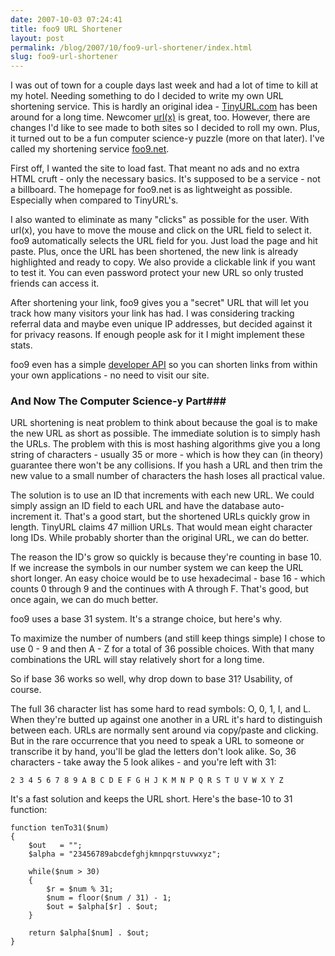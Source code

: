 ```yaml
---
date: 2007-10-03 07:24:41
title: foo9 URL Shortener
layout: post
permalink: /blog/2007/10/foo9-url-shortener/index.html
slug: foo9-url-shortener
---
```

I was out of town for a couple days last week and had a lot of time to kill at
my hotel. Needing something to do I decided to write my own URL shortening
service. This is hardly an original idea - [TinyURL.com](http://tinyurl.com)
has been around for a long time. Newcomer [url(x)](http://urlx.org/) is great,
too. However, there are changes I'd like to see made to both sites so I
decided to roll my own. Plus, it turned out to be a fun computer science-y
puzzle (more on that later). I've called my shortening service
[foo9.net](http://foo9.net).

First off, I wanted the site to load fast. That meant no ads and no extra HTML
cruft - only the necessary basics. It's supposed to be a service - not a
billboard. The homepage for foo9.net is as lightweight as possible. Especially
when compared to TinyURL's.

I also wanted to eliminate as many "clicks" as possible for the user. With
url(x), you have to move the mouse and click on the URL field to select it.
foo9 automatically selects the URL field for you. Just load the page and hit
paste. Plus, once the URL has been shortened, the new link is already
highlighted and ready to copy. We also provide a clickable link if you want to
test it. You can even password protect your new URL so only trusted friends
can access it.

After shortening your link, foo9 gives you a "secret" URL that will let you
track how many visitors your link has had. I was considering tracking referral
data and maybe even unique IP addresses, but decided against it for privacy
reasons. If enough people ask for it I might implement these stats.

foo9 even has a simple [developer API](http://foo9.net/api-info.php) so you
can shorten links from within your own applications - no need to visit our
site.

### And Now The Computer Science-y Part###

URL shortening is neat problem to think about because the goal is to make the
new URL as short as possible. The immediate solution is to simply hash the
URLs. The problem with this is most hashing algorithms give you a long string
of characters - usually 35 or more - which is how they can (in theory)
guarantee there won't be any collisions. If you hash a URL and then trim the
new value to a small number of characters the hash loses all practical value.

The solution is to use an ID that increments with each new URL. We could
simply assign an ID field to each URL and have the database auto-increment it.
That's a good start, but the shortened URLs quickly grow in length. TinyURL
claims 47 million URLs. That would mean eight character long IDs. While
probably shorter than the original URL, we can do better.

The reason the ID's grow so quickly is because they're counting in base 10. If
we increase the symbols in our number system we can keep the URL short longer.
An easy choice would be to use hexadecimal - base 16 - which counts 0 through
9 and the continues with A through F. That's good, but once again, we can do
much better.

foo9 uses a base 31 system. It's a strange choice, but here's why.

To maximize the number of numbers (and still keep things simple) I chose to
use 0 - 9 and then A - Z for a total of 36 possible choices. With that many
combinations the URL will stay relatively short for a long time.

So if base 36 works so well, why drop down to base 31? Usability, of course.

The full 36 character list has some hard to read symbols: O, 0, 1, I, and L.
When they're butted up against one another in a URL it's hard to distinguish
between each. URLs are normally sent around via copy/paste and clicking. But
in the rare occurrence that you need to speak a URL to someone or transcribe
it by hand, you'll be glad the letters don't look alike. So, 36 characters -
take away the 5 look alikes - and you're left with 31:

`2 3 4 5 6 7 8 9 A B C D E F G H J K M N P Q R S T U V W X Y Z`

It's a fast solution and keeps the URL short. Here's the base-10 to 31 function:

    function tenTo31($num)
    {
        $out   = "";
        $alpha = "23456789abcdefghjkmnpqrstuvwxyz";
        
        while($num > 30)
        {
            $r = $num % 31;
            $num = floor($num / 31) - 1;
            $out = $alpha[$r] . $out;
        }
    
        return $alpha[$num] . $out;
    }